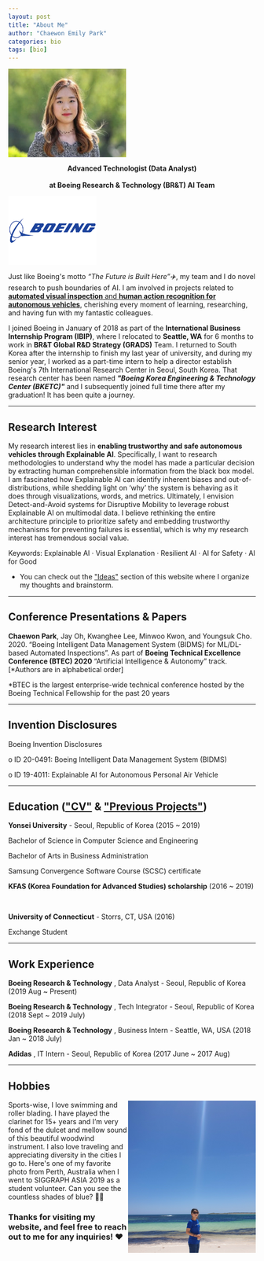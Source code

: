 ```yaml
---
layout: post
title: "About Me"
author: "Chaewon Emily Park"
categories: bio
tags: [bio]
---
```



<img align="middle" src="assets/img/경영학과-박채원-2015123072_32-02.jpeg" width="240" height="180">   

**<center>Advanced Technologist (Data Analyst)</center>**  
**<center>at Boeing Research & Technology (BR&T) AI Team</center>**

<img align="middle" src="assets/img/boeing.png" width="180" height="140">

Just like Boeing's motto _“The Future is Built Here”✈️_, my team and I do novel research to push boundaries of AI. I am involved in projects related to <ins>**automated visual inspection** and **human action recognition for autonomous vehicles**</ins>, cherishing every moment of learning, researching, and having fun with my fantastic colleagues.

I joined Boeing in January of 2018 as part of the **International Business Internship Program (IBIP)**, where I relocated to **Seattle, WA** for 6 months to work in **BR&T Global R&D Strategy (GRADS)** Team. I returned to South Korea after the internship to finish my last year of university, and during my senior year, I worked as a part-time intern to help a director establish Boeing's 7th International Research Center in Seoul, South Korea. That research center has been named _**"Boeing Korea Engineering & Technology Center (BKETC)"**_ and I subsequently joined full time there after my graduation! It has been quite a journey. 

---

## Research Interest

My research interest lies in **enabling trustworthy and safe autonomous vehicles through Explainable AI**. Specifically, I want to research methodologies to understand why the model has made a particular decision by extracting human comprehensible information from the black box model. I am fascinated how Explainable AI can identify inherent biases and out-of-distributions, while shedding light on ‘why’ the system is behaving as it does through visualizations, words, and metrics. Ultimately, I envision Detect-and-Avoid systems for Disruptive Mobility to leverage robust Explainable AI on multimodal data. I believe rethinking the entire architecture principle to prioritize safety and embedding trustworthy mechanisms for preventing failures is essential, which is why my research interest has tremendous social value.


Keywords: Explainable AI · Visual Explanation · Resilient AI · AI for Safety · AI for Good

* You can check out the ["Ideas"](https://emilypark0418.github.io/pages/ideas.html) section of this website where I organize my thoughts and brainstorm.  

---
## Conference Presentations & Papers

**Chaewon Park**, Jay Oh, Kwanghee Lee, Minwoo Kwon, and Youngsuk Cho. 2020. “Boeing Intelligent Data Management System (BIDMS) for ML/DL-based Automated Inspections”. As part of **Boeing Technical Excellence Conference (BTEC) 2020** “Artificial Intelligence & Autonomy” track. [*Authors are in alphabetical order]

*BTEC is the largest enterprise-wide technical conference hosted by the Boeing Technical Fellowship for the past 20 years

---

## Invention Disclosures 

Boeing Invention Disclosures

o ID 20-0491: Boeing Intelligent Data Management System (BIDMS)

o ID 19-4011: Explainable AI for Autonomous Personal Air Vehicle

---

## Education (["CV"](https://emilypark0418.github.io/pages/cv.html) & ["Previous Projects"](https://emilypark0418.github.io/pages/projects.html))

**Yonsei University** - Seoul, Republic of Korea (2015 ~ 2019)

Bachelor of Science in Computer Science and Engineering

Bachelor of Arts in Business Administration

Samsung Convergence Software Course (SCSC) certificate 

**KFAS (Korea Foundation for Advanced Studies) scholarship** (2016 ~ 2019)

<br />

**University of Connecticut** - Storrs, CT, USA (2016)

Exchange Student

---

## Work Experience

**Boeing Research & Technology** , Data Analyst - Seoul, Republic of Korea (2019 Aug ~ Present)

**Boeing Research & Technology** , Tech Integrator - Seoul, Republic of Korea (2018 Sept ~ 2019 July)

**Boeing Research & Technology** , Business Intern - Seattle, WA, USA (2018 Jan ~ 2018 July)

**Adidas** , IT Intern - Seoul, Republic of Korea (2017 June ~ 2017 Aug)

---

## Hobbies

<img align="right" src="assets/img/perth.jpg" width="260" height="310"> 

Sports-wise, I love swimming and roller blading. I have played the clarinet for 15+ years and I’m very fond of the dulcet and mellow sound of this beautiful woodwind instrument. I also love traveling and appreciating diversity in the cities I go to. Here's one of my favorite photo from Perth, Australia when I went to SIGGRAPH ASIA 2019 as a student volunteer. Can you see the countless shades of blue? 🌊🌊


### Thanks for visiting my website, and feel free to reach out to me for any inquiries! ❤️
